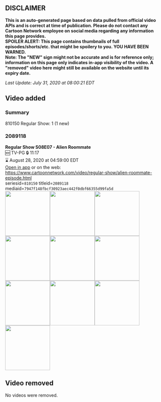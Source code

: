 ## DISCLAIMER
**This is an auto-generated page based on data pulled from official video APIs and is correct at time of publication. Please do not contact any Cartoon Network employee on social media regarding any information this page provides.**  
**SPOILER ALERT: This page contains thumbnails of full episodes/shorts/etc. that might be spoilery to you. YOU HAVE BEEN WARNED.**  
**Note: The "NEW" sign might not be accurate and is for reference only; information on this page only indicates in-app visibility of the video. A "removed" video here might still be available on the website until its expiry date.**  

_Last Update: July 31, 2020 at 08:00:21 EDT_
## Video added
### Summary
810150 Regular Show: 1 (1 new)  
### 2089118
**Regular Show S08E07 - Alien Roommate**  
🆕 TV-PG 🔒 11:17  
⌛ August 28, 2020 at 04:59:00 EDT  
[Open in app](https://tinyurl.com/y2enml8b) or on the web: https://www.cartoonnetwork.com/video/regular-show/alien-roommate-episode.html  
seriesid=`810150` titleid=`2089118` mediaid=`7947f148fbcf30923aec442f0dbf66355d99fa5d`  
<a href="https://s3.amazonaws.com/cartoonorchestrator/2089118_001_1280x720.jpg"><img src="https://s3.amazonaws.com/cartoonorchestrator/2089118_001_640x360.jpg" height="144px" /></a><a href="https://s3.amazonaws.com/cartoonorchestrator/2089118_002_1280x720.jpg"><img src="https://s3.amazonaws.com/cartoonorchestrator/2089118_002_640x360.jpg" height="144px" /></a><a href="https://s3.amazonaws.com/cartoonorchestrator/2089118_003_1280x720.jpg"><img src="https://s3.amazonaws.com/cartoonorchestrator/2089118_003_640x360.jpg" height="144px" /></a><a href="https://s3.amazonaws.com/cartoonorchestrator/2089118_004_1280x720.jpg"><img src="https://s3.amazonaws.com/cartoonorchestrator/2089118_004_640x360.jpg" height="144px" /></a><a href="https://s3.amazonaws.com/cartoonorchestrator/2089118_005_1280x720.jpg"><img src="https://s3.amazonaws.com/cartoonorchestrator/2089118_005_640x360.jpg" height="144px" /></a><a href="https://s3.amazonaws.com/cartoonorchestrator/2089118_006_1280x720.jpg"><img src="https://s3.amazonaws.com/cartoonorchestrator/2089118_006_640x360.jpg" height="144px" /></a><a href="https://s3.amazonaws.com/cartoonorchestrator/2089118_007_1280x720.jpg"><img src="https://s3.amazonaws.com/cartoonorchestrator/2089118_007_640x360.jpg" height="144px" /></a><a href="https://s3.amazonaws.com/cartoonorchestrator/2089118_008_1280x720.jpg"><img src="https://s3.amazonaws.com/cartoonorchestrator/2089118_008_640x360.jpg" height="144px" /></a><a href="https://s3.amazonaws.com/cartoonorchestrator/2089118_009_1280x720.jpg"><img src="https://s3.amazonaws.com/cartoonorchestrator/2089118_009_640x360.jpg" height="144px" /></a><a href="https://s3.amazonaws.com/cartoonorchestrator/2089118_010_1280x720.jpg"><img src="https://s3.amazonaws.com/cartoonorchestrator/2089118_010_640x360.jpg" height="144px" /></a>
## Video removed
No videos were removed.  
